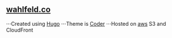 ## [wahlfeld.co](https://wahlfeld.co)

⋅⋅⋅Created using [Hugo](https://gohugo.io/getting-started/quick-start/)
⋅⋅⋅Theme is [Coder](https://themes.gohugo.io/hugo-coder/)
⋅⋅⋅Hosted on [aws](https://aws.amazon.com/resources/create-account/) S3 and CloudFront
